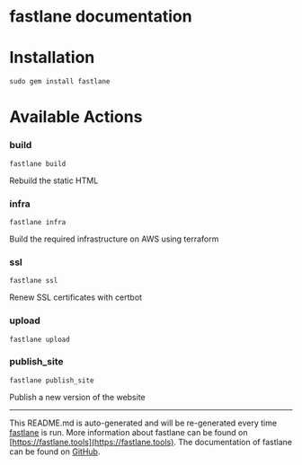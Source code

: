 fastlane documentation
================
# Installation
```
sudo gem install fastlane
```
# Available Actions
### build
```
fastlane build
```
Rebuild the static HTML
### infra
```
fastlane infra
```
Build the required infrastructure on AWS using terraform
### ssl
```
fastlane ssl
```
Renew SSL certificates with certbot
### upload
```
fastlane upload
```

### publish_site
```
fastlane publish_site
```
Publish a new version of the website

----

This README.md is auto-generated and will be re-generated every time [fastlane](https://fastlane.tools) is run.
More information about fastlane can be found on [https://fastlane.tools](https://fastlane.tools).
The documentation of fastlane can be found on [GitHub](https://github.com/fastlane/fastlane/tree/master/fastlane).
